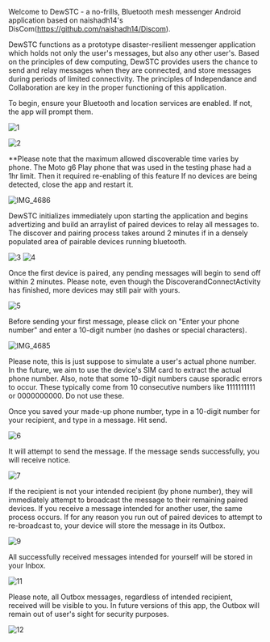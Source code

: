
Welcome to DewSTC - a no-frills, Bluetooth mesh messenger Android application based on naishadh14's DisCom(https://github.com/naishadh14/Discom).

DewSTC functions as a prototype disaster-resilient messenger application which holds not only the user's messages, but also any other user's.
Based on the principles of dew computing, DewSTC provides users the chance to send and relay messages when they are connected, and store messages during periods of limited connectivity.
The principles of Independance and Collaboration are key in the proper functioning of this application.

To begin, ensure your Bluetooth and location services are enabled. If not, the app will prompt them. 

![1](https://github.com/Redbaron29/DewSTC/assets/95047781/3a721622-dc16-4566-9205-53a3e0657d00)

![2](https://github.com/Redbaron29/DewSTC/assets/95047781/f045bcec-9769-4820-a81e-24b4852699b3)


**Please note that the maximum allowed discoverable time varies by phone. 
The Moto g6 Play phone that was used in the testing phase had a 1hr limit. Then it required re-enabling of this feature
If no devices are being detected, close the app and restart it.

![IMG_4686](https://github.com/Redbaron29/DewSTC/assets/95047781/48f664f6-ec4d-4f1e-882a-2546fb149255)


DewSTC initializes immediately upon starting the application and begins advertizing and build an arraylist of paired devices to relay all messages to. The discover and pairing process takes around 2 minutes if in a densely populated area of pairable devices running bluetooth.

![3](https://github.com/Redbaron29/DewSTC/assets/95047781/048f5baf-8ed2-4afb-9c1c-f4ca0d4b0de7)
![4](https://github.com/Redbaron29/DewSTC/assets/95047781/1824712b-2745-45b1-bfa2-4a0ad15da0f9)


Once the first device is paired, any pending messages will begin to send off within 2 minutes.
Please note, even though the DiscoverandConnectActivity has finished, more devices may still pair with yours.

![5](https://github.com/Redbaron29/DewSTC/assets/95047781/511911a8-7f11-4265-8782-b05556c88be5)


Before sending your first message, please click on "Enter your phone number" and enter a 10-digit number (no dashes or special characters).

![IMG_4685](https://github.com/Redbaron29/DewSTC/assets/95047781/709785a0-a4ac-480d-b301-6b9f307a8465)


Please note, this is just suppose to simulate a user's actual phone number. In the future, we aim to use the device's SIM card to extract the actual phone number.
Also, note that some 10-digit numbers cause sporadic errors to occur. These typically come from 10 consecutive numbers like 1111111111 or 0000000000. Do not use these.

Once you saved your made-up phone number, type in a 10-digit number for your recipient, and type in a message. Hit send.

![6](https://github.com/Redbaron29/DewSTC/assets/95047781/82410a2b-a771-4126-ad2a-b26ac1b174f6)


It will attempt to send the message.
If the message sends successfully, you will receive notice.

![7](https://github.com/Redbaron29/DewSTC/assets/95047781/0a1d7752-733c-479a-bef8-144946063754)


If the recipient is not your intended recipient (by phone number), they will immediately attempt to broadcast the message to their remaining paired devices. 
If you receive a message intended for another user, the same process occurs. If for any reason you run out of paired devices to attempt to re-broadcast to, your device will store the message in its Outbox.

![9](https://github.com/Redbaron29/DewSTC/assets/95047781/92f22341-f2da-47ab-8911-2ecf9dccb443)


All successfully received messages intended for yourself will be stored in your Inbox.

![11](https://github.com/Redbaron29/DewSTC/assets/95047781/d3a1670f-86b2-4215-942e-a6b4fe12ce44)


Please note, all Outbox messages, regardless of intended recipient, received will be visible to you. In future versions of this app, the Outbox will remain out of user's sight for security purposes.

![12](https://github.com/Redbaron29/DewSTC/assets/95047781/c8bb239a-0cda-4abc-b63f-df4e70c7801f)


